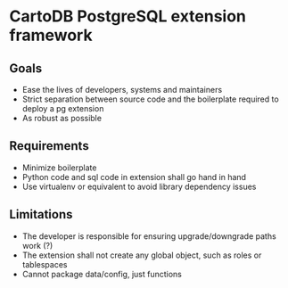 # CartoDB PostgreSQL extension framework

## Goals
* Ease the lives of developers, systems and maintainers
* Strict separation between source code and the boilerplate required to deploy a pg extension
* As robust as possible

## Requirements
* Minimize boilerplate
* Python code and sql code in extension shall go hand in hand
* Use virtualenv or equivalent to avoid library dependency issues

## Limitations
* The developer is responsible for ensuring upgrade/downgrade paths work (?)
* The extension shall not create any global object, such as roles or tablespaces
* Cannot package data/config, just functions

